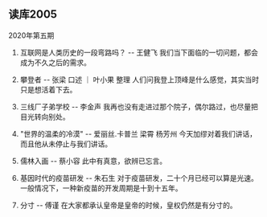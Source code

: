 ## 读库2005
2020年第五期

1. 互联网是人类历史的一段弯路吗？ -- 王健飞
  我们当下面临的一切问题，都会成为不久之后的需求。

2. 攀登者 -- 张梁 口述 ｜ 叶小果 整理
  人们问我登上顶峰是什么感觉，其实当时只是想活着下去。

3. 三线厂子弟学校 -- 李金声
  我再也没有走进过那个院子，偶尔路过，也尽量把目光转向别处。

4. "世界的温柔的冷漠" -- 爱丽丝.卡普兰 梁霄 杨芳州
  今天加缪对着我们讲话，而且他从未停止与我们讲话。

5. 儒林入画 -- 蔡小容
   此中有真意，欲辨已忘言。

6. 基因时代的疫苗研发 -- 朱石生
   对于疫苗研发，二十个月已经可以算是光速。一般情况下，一种新疫苗的开发周期是十到十五年。

7. 分寸 -- 傅谨
   在大家都承认皇帝是皇帝的时候，皇权仍然是有分寸的。
